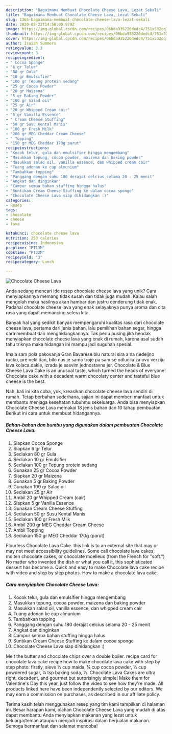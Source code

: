 ```yaml
---
description: "Bagaimana Membuat Chocolate Cheese Lava, Lezat Sekali"
title: "Bagaimana Membuat Chocolate Cheese Lava, Lezat Sekali"
slug: 1365-bagaimana-membuat-chocolate-cheese-lava-lezat-sekali
date: 2020-05-22T14:50:00.979Z
image: https://img-global.cpcdn.com/recipes/06bda935226dedc4/751x532cq70/chocolate-cheese-lava-foto-resep-utama.jpg
thumbnail: https://img-global.cpcdn.com/recipes/06bda935226dedc4/751x532cq70/chocolate-cheese-lava-foto-resep-utama.jpg
cover: https://img-global.cpcdn.com/recipes/06bda935226dedc4/751x532cq70/chocolate-cheese-lava-foto-resep-utama.jpg
author: Isaiah Summers
ratingvalue: 3.3
reviewcount: 3
recipeingredient:
- " Cocoa Sponge"
- "6 gr Telur"
- "80 gr Gula"
- "10 gr Emulsifier"
- "100 gr Tepung protein sedang"
- "25 gr Cocoa Powder"
- "20 gr Maizena"
- "5 gr Baking Powder"
- "100 gr Salad oil"
- "25 gr Air"
- "20 gr Whipped Cream cair"
- "5 gr Vanilla Essence"
- " Cream Cheese Stuffing"
- "50 gr Susu Kental Manis"
- "100 gr Fresh Milk"
- "200 gr MEG Cheddar Cream Cheese"
- " Topping"
- "150 gr MEG Cheddar 170g parut"
recipeinstructions:
- "Kocok telur, gula dan emulsifier hingga mengembang"
- "Masukkan tepung, cocoa powder, maizena dan baking powder"
- "Masukkan salad oil, vanilla essence, dan whipped cream cair"
- "Tuang adonan ke cup almunium"
- "Tambahkan topping"
- "Panggang dengan suhu 180 derajat celcius selama 20 - 25 menit"
- "Angkat dan dinginkan"
- "Campur semua bahan stuffing hingga halus"
- "Suntikan Cream Cheese Stuffing ke dalam cocoa sponge"
- "Chocolate Cheese Lava siap dihidangkan :)"
categories:
- Resep
tags:
- chocolate
- cheese
- lava

katakunci: chocolate cheese lava 
nutrition: 250 calories
recipecuisine: Indonesian
preptime: "PT13M"
cooktime: "PT32M"
recipeyield: "3"
recipecategory: Lunch

---
```



![Chocolate Cheese Lava](https://img-global.cpcdn.com/recipes/06bda935226dedc4/751x532cq70/chocolate-cheese-lava-foto-resep-utama.jpg)

Anda sedang mencari ide resep chocolate cheese lava yang unik? Cara menyiapkannya memang tidak susah dan tidak juga mudah. Kalau salah mengolah maka hasilnya akan hambar dan justru cenderung tidak enak. Padahal chocolate cheese lava yang enak selayaknya punya aroma dan cita rasa yang dapat memancing selera kita.

Banyak hal yang sedikit banyak mempengaruhi kualitas rasa dari chocolate cheese lava, pertama dari jenis bahan, lalu pemilihan bahan segar, hingga cara membuat dan menghidangkannya. Tak perlu pusing jika hendak menyiapkan chocolate cheese lava yang enak di rumah, karena asal sudah tahu triknya maka hidangan ini mampu jadi suguhan spesial.

Imala sam pola pakovanja Gran Bavarese blu natural sira a na nedeljno rucku, pre neki dan, bilo nas je samo troje pa sam se odlucila za ovu verziju lava kolaca.dakle, izrada je sasvim jednostavna jer. Chocolate &amp; Blue Cheese Lava Cake is an unusual taste, which turned the heads of everyone! Chocolate cake with a decadent warm chocolaty center and tasteful blue cheese is the best.


Nah, kali ini kita coba, yuk, kreasikan chocolate cheese lava sendiri di rumah. Tetap berbahan sederhana, sajian ini dapat memberi manfaat untuk membantu menjaga kesehatan tubuhmu sekeluarga. Anda bisa menyiapkan Chocolate Cheese Lava memakai 18 jenis bahan dan 10 tahap pembuatan. Berikut ini cara untuk membuat hidangannya.

<!--inarticleads1-->

##### Bahan-bahan dan bumbu yang digunakan dalam pembuatan Chocolate Cheese Lava:

1. Siapkan  Cocoa Sponge
1. Siapkan 6 gr Telur
1. Sediakan 80 gr Gula
1. Sediakan 10 gr Emulsifier
1. Sediakan 100 gr Tepung protein sedang
1. Gunakan 25 gr Cocoa Powder
1. Siapkan 20 gr Maizena
1. Gunakan 5 gr Baking Powder
1. Gunakan 100 gr Salad oil
1. Sediakan 25 gr Air
1. Ambil 20 gr Whipped Cream (cair)
1. Siapkan 5 gr Vanilla Essence
1. Gunakan  Cream Cheese Stuffing
1. Sediakan 50 gr Susu Kental Manis
1. Sediakan 100 gr Fresh Milk
1. Ambil 200 gr MEG Cheddar Cream Cheese
1. Ambil  Topping
1. Sediakan 150 gr MEG Cheddar 170g (parut)


Flourless Chocolate Lava Cake. this link is to an external site that may or may not meet accessibility guidelines. Some call chocolate lava cakes, molten chocolate cakes, or chocolate moelleux (from the French for &#34;soft.&#34;) No matter who invented the dish or what you call it, this sophisticated dessert has become a. Quick and easy to make Chocolate lava cake recipe with video and step by step photos. How to make a chocolate lava cake. 

<!--inarticleads2-->

##### Cara menyiapkan Chocolate Cheese Lava:

1. Kocok telur, gula dan emulsifier hingga mengembang
1. Masukkan tepung, cocoa powder, maizena dan baking powder
1. Masukkan salad oil, vanilla essence, dan whipped cream cair
1. Tuang adonan ke cup almunium
1. Tambahkan topping
1. Panggang dengan suhu 180 derajat celcius selama 20 - 25 menit
1. Angkat dan dinginkan
1. Campur semua bahan stuffing hingga halus
1. Suntikan Cream Cheese Stuffing ke dalam cocoa sponge
1. Chocolate Cheese Lava siap dihidangkan :)


Melt the butter and chocolate chips over a double boiler. recipe card for chocolate lava cake recipe how to make chocolate lava cake with step by step photo: firstly, sieve ½ cup maida, ¼ cup cocoa powder, ½ cup powdered sugar, ¼ tsp baking soda, ½. Chocolate Lava Cakes are ultra right, decadent, and gourmet but surprisingly simple! Make them for Valentine&#39;s Day this year, just follow the video to see how they&#39;re made. All products linked here have been independently selected by our editors. We may earn a commission on purchases, as described in our affiliate policy. 

Terima kasih telah menggunakan resep yang tim kami tampilkan di halaman ini. Besar harapan kami, olahan Chocolate Cheese Lava yang mudah di atas dapat membantu Anda menyiapkan makanan yang lezat untuk keluarga/teman ataupun menjadi inspirasi dalam berjualan makanan. Semoga bermanfaat dan selamat mencoba!
